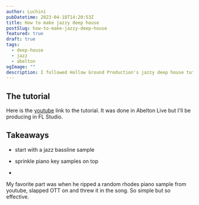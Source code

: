 ```yaml
---
author: Luchini
pubDatetime: 2023-04-18T14:20:53Z
title: How to make jazzy deep house
postSlug: how-to-make-jazzy-deep-house
featured: true
draft: true
tags:
  - deep-house
  - jazz
  - abelton
ogImage: ""
description: I followed Hollow Ground Production's jazzy deep house tutorial. Here's what I learned and what I produced.
---
```


## The tutorial 
Here is the [youtube](https://www.youtube.com/watch?v=IQiOQmCE2d0) link to the tutorial. It was done in Abelton Live but I'll be producing in FL Studio.

## Takeaways
* start with a jazz bassline sample

* sprinkle piano key samples on top

* 

My favorite part was when he ripped a random rhodes piano sample from youtube, slapped OTT on and threw it in the song. So simple but so effective.


